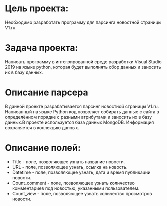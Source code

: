 # Цель проекта:
Необходимо разработать программу для парсинга новостной страницы V1.ru.

# Задача проекта:
Написать программу в интегрированной среде разработки Visual Studio 2019 на языке python, которая будет выполнять сбор данных и заносить их в базу данных.
# Описание парсера
В данной проекте разрабатывается парсинг новостной страницы V1.ru. Написанный на языке Python код позволяет собирать данные с сайта в определённом порядке с разными атрибутами и заносить их в базу данных.В проекте используется база данных MongoDB. Информация  сохраняется в коллекцию данных.

# Описание полей:
+ Title - поле, позволяющее узнать название новости.
+ URL - поле, позволяющее узнать, ссылка на новость.
+ Datetime - поле, позволяющее узнать, дата и время публикации новости.
+ Count_comment - поле, позволяющее узнать количество комментариев под новостью, указанными пользователем.
+ Count_view - поле, позволяющее узнать количество просмотров новости.



